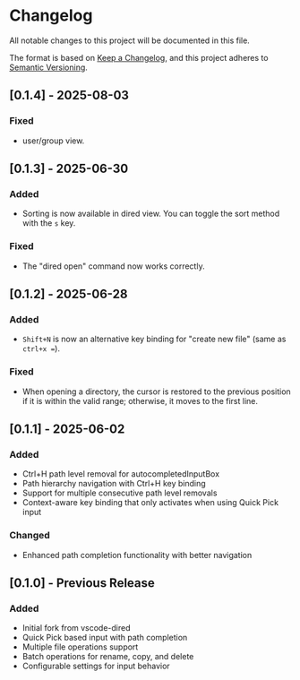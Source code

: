 # Changelog

All notable changes to this project will be documented in this file.

The format is based on [Keep a Changelog](https://keepachangelog.com/en/1.0.0/),
and this project adheres to [Semantic Versioning](https://semver.org/spec/v2.0.0.html).

## [0.1.4] - 2025-08-03

### Fixed
- user/group view.

## [0.1.3] - 2025-06-30

### Added
- Sorting is now available in dired view. You can toggle the sort method with the `s` key.

### Fixed
- The "dired open" command now works correctly.

## [0.1.2] - 2025-06-28

### Added
- `Shift+N` is now an alternative key binding for "create new file" (same as `ctrl+x =`).

### Fixed
- When opening a directory, the cursor is restored to the previous position if it is within the valid range; otherwise, it moves to the first line.

## [0.1.1] - 2025-06-02

### Added
- Ctrl+H path level removal for autocompletedInputBox
- Path hierarchy navigation with Ctrl+H key binding
- Support for multiple consecutive path level removals
- Context-aware key binding that only activates when using Quick Pick input

### Changed
- Enhanced path completion functionality with better navigation

## [0.1.0] - Previous Release

### Added
- Initial fork from vscode-dired
- Quick Pick based input with path completion
- Multiple file operations support
- Batch operations for rename, copy, and delete
- Configurable settings for input behavior
